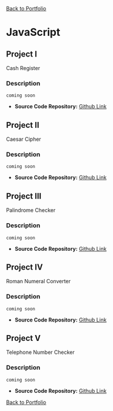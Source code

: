 [Back to Portfolio](./)

JavaScript
===============

## Project I
Cash Register
### Description
    coming soon

-   **Source Code Repository:** [Github Link](https://github.com/ckyleflynndev/JS_code/blob/main/CashRegister.js)  

## Project II
Caesar Cipher
### Description
    coming soon

-   **Source Code Repository:** [Github Link](https://github.com/ckyleflynndev/JS_code/blob/main/CeasarCipher.js)  

## Project III
Palindrome Checker
### Description
    coming soon

-   **Source Code Repository:** [Github Link](https://github.com/ckyleflynndev/JS_code/blob/main/PalindromeChecker.js)  


## Project IV
Roman Numeral Converter
### Description
    coming soon

-   **Source Code Repository:** [Github Link](https://github.com/ckyleflynndev/JS_code/blob/main/RomanNumeralConvert.js)  


## Project V
Telephone Number Checker
### Description
    coming soon

-   **Source Code Repository:** [Github Link](https://github.com/ckyleflynndev/JS_code/blob/main/TelephoneNumberChecker.js)  



[Back to Portfolio](./)
